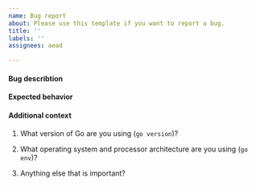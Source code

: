 ```yaml
---
name: Bug report
about: Please use this template if you want to report a bug.
title: ''
labels: ''
assignees: aead

---
```


#### Bug describtion
<!--
If possible, provide a recipe for reproducing the error.
Ideally provide a code snippet that shows the bug.
-->

#### Expected behavior
<!-- A clear and concise description of what you expected to happen. -->

#### Additional context

1. What version of Go are you using (`go version`)?

2. What operating system and processor architecture are you using (`go env`)?

3. Anything else that is important?
